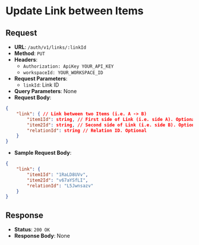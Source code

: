 # Update Link between Items

## Request
* **URL**: `/auth/v1/links/:linkId`
* **Method**: `PUT`
* **Headers**:
    * `Authorization: ApiKey YOUR_API_KEY`
    * `workspaceId: YOUR_WORKSPACE_ID`
* **Request Parameters**:
    * `linkId`: Link ID
* **Query Parameters**: None
* **Request Body**:
```json
{
    "link": { // Link between two Items (i.e. A -> B)
        "item1Id": string, // First side of Link (i.e. side A). Optional
        "item2Id": string, // Second side of Link (i.e. side B). Optional
        "relationId": string // Relation ID. Optional
    }
}

```

* **Sample Request Body**:
```json
{
    "link": {
        "item1Id": "1RaLD8UVv",
        "item2Id": "v67aYSfLI",
        "relationId": "L5Jwnsazv"
    }
}
```

## Response
* **Status**: `200 OK`
* **Response Body**:
None